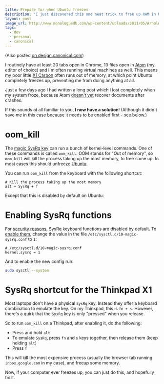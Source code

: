 ```yaml
---
title: Prepare for when Ubuntu freezes
description: "I just discovered this one neat trick to free up RAM in Ubuntu even when my mouse and keyboard stop responding."
layout: post
image_url: http://www.monologuedb.com/wp-content/uploads/2011/05/Arnold-Schwarzenegger-Mr.-Freeze-Batman-and-Robin.jpg
tags:
  - dev
  - personal
  - canonical
---
```


(Also posted [on design.canonical.com][aa27f6b4])

I routinely have at least 20 tabs open in Chrome, 10 files open in
[Atom][e107dbd4] (my editor of choice) and I'm often running virtual machines
as well. This means my poor little [X1 Carbon][fbd87bd9] often runs out of
memory, at which point Ubuntu completely freezes up, preventing me from doing
anything at all.

Just a few days ago I had written a long post which I lost completely when my
system froze, because Atom [doesn't yet][ea6f49f0] recover documents after
crashes.

If this sounds at all familiar to you, **I now have a solution**! (Although
it didn't save me in this case because it needs to be enabled first - see
below.)

# oom_kill

The [magic SysRq key][95cedafa] can run a bunch of kernel-level commands.
One of these commands is called `oom_kill`. OOM stands for "Out of memory",
so `oom_kill` will kill the process taking up the most memory, to free some up.
In most cases this should unfreeze [Ubuntu][7b2ffc42].

You can run `oom_kill` from the keyboard with the following shortcut:

```
# Kill the process taking up the most memory
alt + SysRq + f
```

Except that this is disabled by default on Ubuntu:

# Enabling SysRq functions

For [security reasons][a957abbb], SysRq keyboard functions are disabled by
default. To [enable them][55eb561d], change the value in the file
`/etc/sysctl.d/10-magic-sysrq.conf` to `1`:

```
# /etc/sysctl.d/10-magic-sysrq.conf
kernel.sysrq = 1
```

And to enable the new config run:

``` bash
sudo sysctl --system
```

# SysRq shortcut for the Thinkpad X1

Most laptops don't have a physical `SysRq` key. Instead they offer a keyboard
combination to emulate the key. On my Thinkpad, this is `fn + s`. However, there's
a quirk that the `SysRq` key is only "pressed" when you release.

So to run `oom_kill` on a Thinkpad, after enabling it, do the following:

- Press and hold `alt`
- To emulate `SysRq`, press `fn` and `s` keys together, then release them  (keep holding `alt`)
- Press `f`

This will kill the most expensive process (usually the browser tab running
`inbox.google.com` in my case), and freeup some memory.

Now, if your computer ever freezes up, you can just do this, and hopefully fix
it.

  [55eb561d]: http://askubuntu.com/questions/11002/alt-sysrq-reisub-doesnt-reboot-my-laptop/11194#11194 "Stack Overflow: Alt + sysrq + REISUB doesn't reboot my laptop"
  [7b2ffc42]: http://www.ubuntu.com/ "Ubuntu"
  [e107dbd4]: https://atom.io/ "Atom: A hackable text editor"
  [fbd87bd9]: http://shop.lenovo.com/gb/en/laptops/thinkpad/x-series/x1-carbon/ "Thinkpad X1 Carbon"
  [ea6f49f0]: https://github.com/atom/atom/issues/4161 "Feature Request: add crash restore"
  [95cedafa]: https://en.wikipedia.org/wiki/Magic_SysRq_key "Wikipedia: Magic SysRq key"
  [a957abbb]: https://bugs.launchpad.net/ubuntu/+source/linux/+bug/194676 "SysRq should be limited by default like openSUSE"
  [aa27f6b4]: http://design.canonical.com/2015/09/prepare-for-when-ubuntu-freezes/ "Ubuntu Design: Prepare for when Ubuntu freezes"
